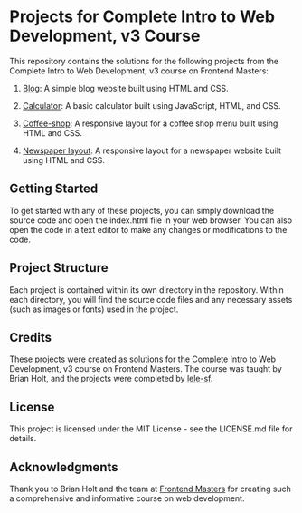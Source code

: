 # Projects for Complete Intro to Web Development, v3 Course

This repository contains the solutions for the following projects from the Complete Intro to Web Development, v3 course on Frontend Masters:

1. [Blog](https://lele-sf.github.io/intro-web-dev/blog/): A simple blog website built using HTML and CSS.

2. [Calculator](https://lele-sf.github.io/intro-web-dev/calculator/): A basic calculator built using JavaScript, HTML, and CSS.

3. [Coffee-shop](https://lele-sf.github.io/intro-web-dev/coffee-shop/): A responsive layout for a coffee shop menu built using HTML and CSS.

4. [Newspaper layout](https://lele-sf.github.io/intro-web-dev/newspaper-layout/): A responsive layout for a newspaper website built using HTML and CSS.

## Getting Started

To get started with any of these projects, you can simply download the source code and open the index.html file in your web browser. You can also open the code in a text editor to make any changes or modifications to the code.

## Project Structure

Each project is contained within its own directory in the repository. Within each directory, you will find the source code files and any necessary assets (such as images or fonts) used in the project.

## Credits

These projects were created as solutions for the Complete Intro to Web Development, v3 course on Frontend Masters. The course was taught by Brian Holt, and the projects were completed by [lele-sf](https://github.com/lele-sf).

## License

This project is licensed under the MIT License - see the LICENSE.md file for details.

## Acknowledgments

Thank you to Brian Holt and the team at [Frontend Masters](https://frontendmasters.com/) for creating such a comprehensive and informative course on web development.
